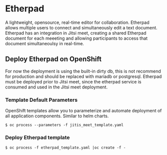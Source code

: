 # Etherpad
A lightweight, opensource, real-time editor for collaboration. Etherpad allows multiple users to connect and simultaneously edit a text document. Etherpad has an integration in Jitsi meet, creating a shared Etherpad document for each meeeting and allowing participants to access that document simultaneoulsy in real-time.

## Deploy Etherpad on OpenShift
For now the deployment is using the built-in dirty db, this is not recommend for production and should be replaced with mariadb or postgresql. Etherpad must be deployed prior to Jitsi meet, since the etherpad service is consumed and used in the Jitsi meet deployment.

### Template Default Parameters
OpenShift templates allow you to parameterize and automate deployment of all application components. Similar to helm charts.

```$ oc process --parameters -f jitis_meet_template.yaml```

### Deploy Etherpad template

```$ oc process -f etherpad_template.yaml |oc create -f -```
